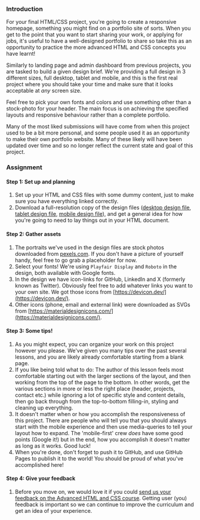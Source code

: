 ### Introduction

For your final HTML/CSS project, you're going to create a responsive homepage, something you might find on a portfolio site of sorts. When you get to the point that you want to start sharing your work, or applying for jobs, it's useful to have a well-designed portfolio to share so take this as an opportunity to practice the more advanced HTML and CSS concepts you have learnt!

Similarly to landing page and admin dashboard from previous projects, you are tasked to build a given design brief. We're providing a full design in 3 different sizes, full desktop, tablet and mobile, and this is the first real project where you should take your time and make sure that it looks acceptable at *any* screen size.

Feel free to pick your own fonts and colors and use something other than a stock-photo for your header. The main focus is on achieving the specified layouts and responsive behaviour rather than a complete portfolio.

<div class="lesson-note" markdown="1">

Many of the most liked submissions will have come from when this project used to be a bit more personal, and some people used it as an opportunity to make their own portfolio website. Many of these likely will have been updated over time and so no longer reflect the current state and goal of this project.

</div>

### Assignment

<div class="lesson-content__panel" markdown="1">

#### Step 1: Set up and planning

1. Set up your HTML and CSS files with some dummy content, just to make sure you have everything linked correctly.
1. Download a full-resolution copy of the design files ([desktop design file](https://cdn.statically.io/gh/TheOdinProject/curriculum/1c8b5c739efd263e8cc48703988b18d6e3afe034/advanced_html_css/responsive-design/project_personal_portfolio/imgs/portfolio.png), [tablet design file](https://cdn.statically.io/gh/TheOdinProject/curriculum/1c8b5c739efd263e8cc48703988b18d6e3afe034/advanced_html_css/responsive-design/project_personal_portfolio/imgs/portfolio%20tablet.png), [mobile design file](https://cdn.statically.io/gh/TheOdinProject/curriculum/1c8b5c739efd263e8cc48703988b18d6e3afe034/advanced_html_css/responsive-design/project_personal_portfolio/imgs/portfolio%20mobile.png)), and get a general idea for how you're going to need to lay things out in your HTML document.

#### Step 2: Gather assets

1. The portraits we've used in the design files are stock photos downloaded from [pexels.com](https://www.pexels.com/). If you don't have a picture of yourself handy, feel free to go grab a placeholder for now.
1. Select your fonts! We're using `Playfair Display` and `Roboto` in the design, both available with Google fonts.
1. In the design we have icon-links for GitHub, LinkedIn and X (formerly known as Twitter). Obviously feel free to add whatever links you want to your own site. We got those icons from [https://devicon.dev/](https://devicon.dev/).
1. Other icons (phone, email and external link) were downloaded as SVGs from [https://materialdesignicons.com/](https://materialdesignicons.com/).

#### Step 3: Some tips!

1. As you might expect, you can organize your work on this project however you please. We've given you many tips over the past several lessons, and you are likely already comfortable starting from a blank page.
1. If you like being told what to do: The author of this lesson feels most comfortable starting out with the larger sections of the layout, and then working from the top of the page to the bottom. In other words, get the various sections in more or less the right place (header, projects, contact etc.) while ignoring a lot of specific style and content details, then go back through from the top-to-bottom filling-in, styling and cleaning up everything.
1. It doesn't matter when or how you accomplish the responsiveness of this project. There are people who will tell you that you should always start with the mobile experience and then use media-queries to tell your layout how to expand. The 'mobile-first' crew *does* have some good points (Google it!) but in the end, how you accomplish it doesn't matter as long as it works. Good luck!
1. When you're done, don't forget to push it to GitHub, and use GitHub Pages to publish it to the world! You should be proud of what you've accomplished here!

#### Step 4: Give your feedback

1. Before you move on, we would love it if you could [send us your feedback on the Advanced HTML and CSS course](https://docs.google.com/forms/d/e/1FAIpQLSdVvT-2TiczhXP9qGfr28Aq6w6wzct0ypDqcpztaocA9bypXw/viewform?usp=sf_link). Getting user (you) feedback is important so we can continue to improve the curriculum and get an idea of your experience.

</div>
